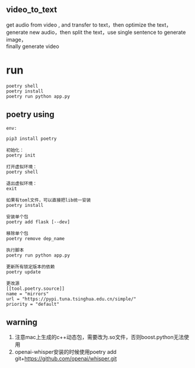 ## video_to_text

get audio from video , and transfer to text，then optimize the text，           
generate new audio，then split the text，use single sentence to generate image，                
finally generate video              

# run

```
poetry shell 
poetry install
poetry run python app.py
```



## poetry using
```
env:   

pip3 install poetry    

初始化：    
poetry init    

打开虚拟环境：       
poetry shell   

退出虚拟环境：
exit

如果有toml文件，可以直接把lib统一安装
poetry install

安装单个包
poetry add flask [--dev]

移除单个包
poetry remove dep_name

执行脚本
poetry run python app.py

更新所有锁定版本的依赖
poetry update

更改源
[[tool.poetry.source]]
name = "mirrors"
url = "https://pypi.tuna.tsinghua.edu.cn/simple/"
priority = "default"
```


## warning
1. 注意mac上生成的c++动态包，需要改为.so文件，否则boost.python无法使用
2. openai-whisper安装的时候使用poetry add git+https://github.com/openai/whisper.git 





